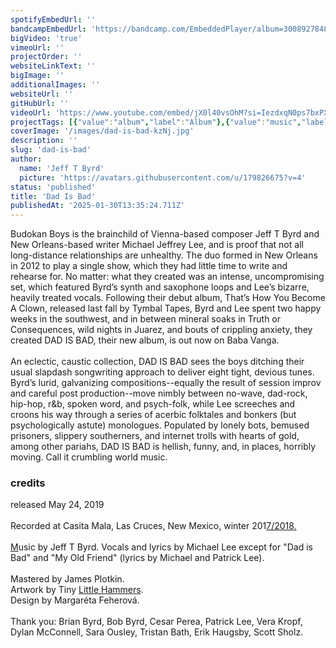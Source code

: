 ```yaml
---
spotifyEmbedUrl: ''
bandcampEmbedUrl: 'https://bandcamp.com/EmbeddedPlayer/album=3008927848/size=large/bgcol=ffffff/linkcol=0687f5/tracklist=false/transparent=true/'
bigVideo: 'true'
vimeoUrl: ''
projectOrder: ''
websiteLinkText: ''
bigImage: ''
additionalImages: ''
websiteUrl: ''
gitHubUrl: ''
videoUrl: 'https://www.youtube.com/embed/jX0l40vsOhM?si=IezdxqN0ps7bxPXe'
projectTags: [{"value":"album","label":"Album"},{"value":"music","label":"Music"}]
coverImage: '/images/dad-is-bad-kzNj.jpg'
description: ''
slug: 'dad-is-bad'
author:
  name: 'Jeff T Byrd'
  picture: 'https://avatars.githubusercontent.com/u/179826675?v=4'
status: 'published'
title: 'Dad Is Bad'
publishedAt: '2025-01-30T13:35:24.711Z'
---
```


Budokan Boys is the brainchild of Vienna-based composer Jeff T Byrd and New Orleans-based writer Michael Jeffrey Lee, and is proof that not all long-distance relationships are unhealthy. The duo formed in New Orleans in 2012 to play a single show, which they had little time to write and rehearse for. No matter: what they created was an intense, uncompromising set, which featured Byrd’s synth and saxophone loops and Lee’s bizarre, heavily treated vocals. Following their debut album, That’s How You Become A Clown, released last fall by Tymbal Tapes, Byrd and Lee spent two happy weeks in the southwest, and in between mineral soaks in Truth or Consequences, wild nights in Juarez, and bouts of crippling anxiety, they created DAD IS BAD, their new album, is out now on Baba Vanga.\
\
An eclectic, caustic collection, DAD IS BAD sees the boys ditching their usual slapdash songwriting approach to deliver eight tight, devious tunes. Byrd’s lurid, galvanizing compositions--equally the result of session improv and careful post production--move nimbly between no-wave, dad-rock, hip-hop, r&b, spoken word, and psych-folk, while Lee screeches and croons his way through a series of acerbic folktales and bonkers (but psychologically astute) monologues. Populated by lonely bots, bemused prisoners, slippery southerners, and internet trolls with hearts of gold, among other pariahs, DAD IS BAD is hellish, funny, and, in places, horribly moving. Call it crumbling world music.

### credits

released May 24, 2019\
\
Recorded at Casita Mala, Las Cruces, New Mexico, winter 201[7/2018.\
\
M](http://2018.Music)usic by Jeff T Byrd. Vocals and lyrics by Michael Lee except for "Dad is Bad" and "My Old Friend" (lyrics by Michael and Patrick Lee).\
\
Mastered by James Plotkin.\
Artwork by Tiny [Little Hammers](http://Hammers.Design).\
Design by Margaréta Feherová.\
\
Thank you: Brian Byrd, Bob Byrd, Cesar Perea, Patrick Lee, Vera Kropf, Dylan McConnell, Sara Ousley, Tristan Bath, Erik Haugsby, Scott Sholz.